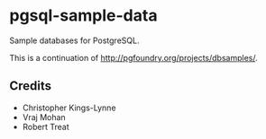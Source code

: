 pgsql-sample-data
=================

Sample databases for PostgreSQL.

This is a continuation of http://pgfoundry.org/projects/dbsamples/. 

Credits
-------
* Christopher Kings-Lynne
* Vraj Mohan
* Robert Treat

